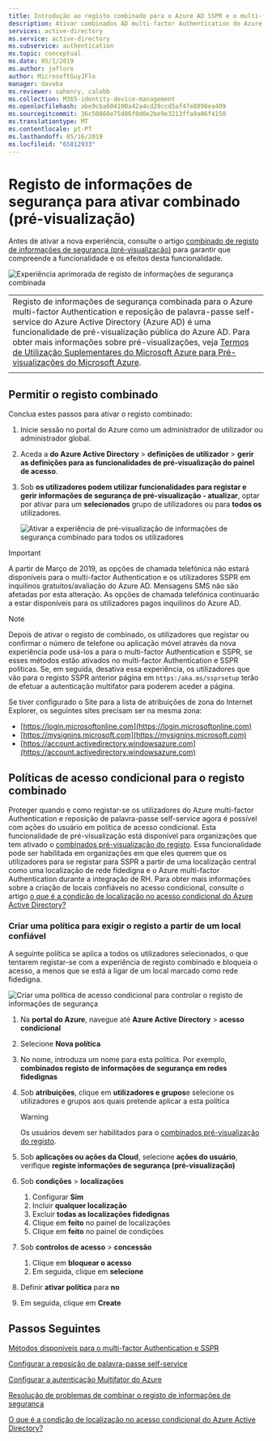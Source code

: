 ```yaml
---
title: Introdução ao registo combinado para o Azure AD SSPR e o multi-factor Authentication (pré-visualização) - Azure Active Directory
description: Ativar combinados AD multi-factor Authentication do Azure e o registo (pré-visualização) de reposição de palavra-passe self-service
services: active-directory
ms.service: active-directory
ms.subservice: authentication
ms.topic: conceptual
ms.date: 05/1/2019
ms.author: joflore
author: MicrosoftGuyJFlo
manager: daveba
ms.reviewer: sahenry, calebb
ms.collection: M365-identity-device-management
ms.openlocfilehash: abe9cba604100a42a4cd29ccd5af47e8898ea409
ms.sourcegitcommit: 36c50860e75d86f0d0e2be9e3213ffa9a06f4150
ms.translationtype: MT
ms.contentlocale: pt-PT
ms.lasthandoff: 05/16/2019
ms.locfileid: "65812933"
---
```

# <a name="enable-combined-security-information-registration-preview"></a>Registo de informações de segurança para ativar combinado (pré-visualização)

Antes de ativar a nova experiência, consulte o artigo [combinado de registo de informações de segurança (pré-visualização)](concept-registration-mfa-sspr-combined.md) para garantir que compreende a funcionalidade e os efeitos desta funcionalidade.

![Experiência aprimorada de registo de informações de segurança combinada](media/howto-registration-mfa-sspr-combined/combined-security-info-more-required.png)

|     |
| --- |
| Registo de informações de segurança combinada para o Azure multi-factor Authentication e reposição de palavra-passe self-service do Azure Active Directory (Azure AD) é uma funcionalidade de pré-visualização pública do Azure AD. Para obter mais informações sobre pré-visualizações, veja [Termos de Utilização Suplementares do Microsoft Azure para Pré-visualizações do Microsoft Azure](https://azure.microsoft.com/support/legal/preview-supplemental-terms/).|
|     |

## <a name="enable-combined-registration"></a>Permitir o registo combinado

Conclua estes passos para ativar o registo combinado:

1. Inicie sessão no portal do Azure como um administrador de utilizador ou administrador global.
2. Aceda a **do Azure Active Directory** > **definições de utilizador** > **gerir as definições para as funcionalidades de pré-visualização do painel de acesso**.
3. Sob **os utilizadores podem utilizar funcionalidades para registar e gerir informações de segurança de pré-visualização - atualizar**, optar por ativar para um **selecionados** grupo de utilizadores ou para **todos os** utilizadores.

   ![Ativar a experiência de pré-visualização de informações de segurança combinado para todos os utilizadores](media/howto-registration-mfa-sspr-combined/combined-security-info-enable.png)

> [!IMPORTANT]
> A partir de Março de 2019, as opções de chamada telefónica não estará disponíveis para o multi-factor Authentication e os utilizadores SSPR em inquilinos gratuitos/avaliação do Azure AD. Mensagens SMS não são afetadas por esta alteração. As opções de chamada telefónica continuarão a estar disponíveis para os utilizadores pagos inquilinos do Azure AD.

> [!NOTE]
> Depois de ativar o registo de combinado, os utilizadores que registar ou confirmar o número de telefone ou aplicação móvel através da nova experiência pode usá-los a para o multi-factor Authentication e SSPR, se esses métodos estão ativados no multi-factor Authentication e SSPR políticas. Se, em seguida, desativa essa experiência, os utilizadores que vão para o registo SSPR anterior página em `https:/aka.ms/ssprsetup` terão de efetuar a autenticação multifator para poderem aceder a página.

Se tiver configurado o Site para a lista de atribuições de zona do Internet Explorer, os seguintes sites precisam ser na mesma zona:

* [https://login.microsoftonline.com](https://login.microsoftonline.com)
* [https://mysignins.microsoft.com](https://mysignins.microsoft.com)
* [https://account.activedirectory.windowsazure.com](https://account.activedirectory.windowsazure.com)

## <a name="conditional-access-policies-for-combined-registration"></a>Políticas de acesso condicional para o registo combinado

Proteger quando e como registar-se os utilizadores do Azure multi-factor Authentication e reposição de palavra-passe self-service agora é possível com ações do usuário em política de acesso condicional. Esta funcionalidade de pré-visualização está disponível para organizações que tem ativado o [combinados pré-visualização do registo](../authentication/concept-registration-mfa-sspr-combined.md). Essa funcionalidade pode ser habilitada em organizações em que eles querem que os utilizadores para se registar para SSPR a partir de uma localização central como uma localização de rede fidedigna e o Azure multi-factor Authentication durante a integração de RH. Para obter mais informações sobre a criação de locais confiáveis no acesso condicional, consulte o artigo [o que é a condição de localização no acesso condicional do Azure Active Directory?](../conditional-access/location-condition.md#named-locations)

### <a name="create-a-policy-to-require-registration-from-a-trusted-location"></a>Criar uma política para exigir o registo a partir de um local confiável

A seguinte política se aplica a todos os utilizadores selecionados, o que tentarem registar-se com a experiência de registo combinado e bloqueia o acesso, a menos que se está a ligar de um local marcado como rede fidedigna.

![Criar uma política de acesso condicional para controlar o registo de informações de segurança](media/howto-registration-mfa-sspr-combined/conditional-access-register-security-info.png)

1. Na **portal do Azure**, navegue até **Azure Active Directory** > **acesso condicional**
1. Selecione **Nova política**
1. No nome, introduza um nome para esta política. Por exemplo, **combinados registo de informações de segurança em redes fidedignas**
1. Sob **atribuições**, clique em **utilizadores e grupos**e selecione os utilizadores e grupos aos quais pretende aplicar a esta política

   > [!WARNING]
   > Os usuários devem ser habilitados para o [combinados pré-visualização do registo](../authentication/howto-registration-mfa-sspr-combined.md).

1. Sob **aplicações ou ações da Cloud**, selecione **ações do usuário**, verifique **registe informações de segurança (pré-visualização)**
1. Sob **condições** > **localizações**
   1. Configurar **Sim**
   1. Incluir **qualquer localização**
   1. Excluir **todas as localizações fidedignas**
   1. Clique em **feito** no painel de localizações
   1. Clique em **feito** no painel de condições
1. Sob **controlos de acesso** > **concessão**
   1. Clique em **bloquear o acesso**
   1. Em seguida, clique em **selecione**
1. Definir **ativar política** para **no**
1. Em seguida, clique em **Create**

## <a name="next-steps"></a>Passos Seguintes

[Métodos disponíveis para o multi-factor Authentication e SSPR](concept-authentication-methods.md)

[Configurar a reposição de palavra-passe self-service](howto-sspr-deployment.md)

[Configurar a autenticação Multifator do Azure](howto-mfa-getstarted.md)

[Resolução de problemas de combinar o registo de informações de segurança](howto-registration-mfa-sspr-combined-troubleshoot.md)

[O que é a condição de localização no acesso condicional do Azure Active Directory?](../conditional-access/location-condition.md)
